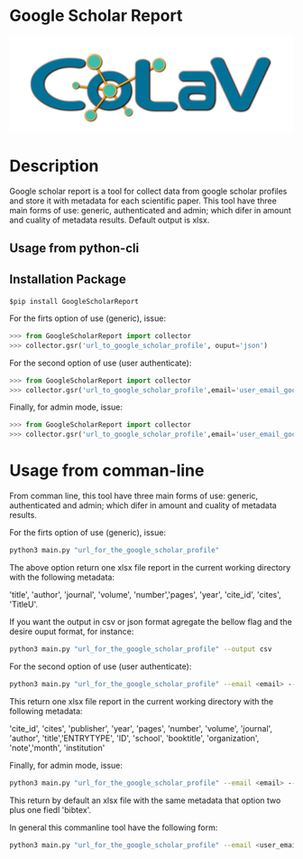 # Google Scholar Report
<center><img src="https://raw.githubusercontent.com/colav/colav.github.io/master/img/Logo.png"/></center>

# Description
Google scholar report is a tool for collect data from google scholar profiles and store it with metadata for each scientific paper. This tool have three main forms of use: generic, authenticated and admin; which difer in amount and cuality of metadata results. Default output is xlsx.

## Usage from python-cli

## Installation Package
`$pip install GoogleScholarReport`

For the firts option of use (generic), issue: 

```python
>>> from GoogleScholarReport import collector
>>> collector.gsr('url_to_google_scholar_profile', ouput='json')

```
For the second option of use (user authenticate):
```python
>>> from GoogleScholarReport import collector
>>> collector.gsr('url_to_google_scholar_profile',email='user_email_google_scholar',password='pass_user_gs',' ouput='json')

```

Finally, for admin mode, issue: 
```python
>>> from GoogleScholarReport import collector
>>> collector.gsr('url_to_google_scholar_profile',email='user_email_google_scholar',password='pass_user_gs', ouput='some_ouput(csv,json)',admin=True)

```

# Usage from comman-line 
From comman line, this tool have three main forms of use: generic, authenticated and admin; which difer in amount and cuality of metadata results.

For the firts option of use (generic), issue: 

```bash
python3 main.py "url_for_the_google_scholar_profile"
```
The above option return one xlsx file report in the current working directory with the following metadata:

'title', 'author', 'journal', 'volume', 'number','pages', 'year', 'cite_id', 'cites', 'TitleU'.

If you want the output in csv or json format agregate the bellow flag and the desire ouput format, for instance:

```bash
python3 main.py "url_for_the_google_scholar_profile" --output csv
```

For the second option of use (user authenticate):

```bash
python3 main.py "url_for_the_google_scholar_profile" --email <email> --password <password>
```

This return one xlsx file report in the current working directory with the following metadata:

'cite_id', 'cites', 'publisher', 'year', 'pages', 'number', 'volume', 'journal', 'author', 'title','ENTRYTYPE', 'ID', 'school', 'booktitle', 'organization', 'note','month', 'institution'
 
 Finally, for admin mode, issue: 
 
 ```bash
python3 main.py "url_for_the_google_scholar_profile" --email <email> --password <password> --admin
```

This return by default an xlsx file with the same metadata that option two plus one fiedl 'bibtex'.

In general this commanline tool have the following form:

```bash
python3 main.py "url_for_the_google_scholar_profile" --email <user_email> --password <password> --output <format> --admin
```
